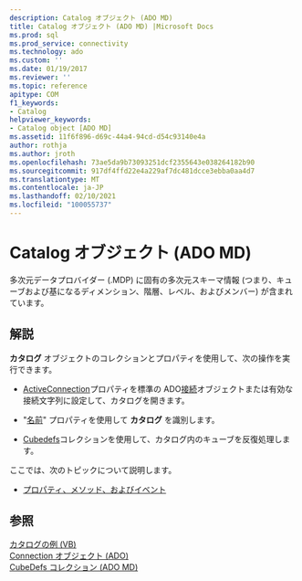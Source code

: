 ```yaml
---
description: Catalog オブジェクト (ADO MD)
title: Catalog オブジェクト (ADO MD) |Microsoft Docs
ms.prod: sql
ms.prod_service: connectivity
ms.technology: ado
ms.custom: ''
ms.date: 01/19/2017
ms.reviewer: ''
ms.topic: reference
apitype: COM
f1_keywords:
- Catalog
helpviewer_keywords:
- Catalog object [ADO MD]
ms.assetid: 11f6f896-d69c-44a4-94cd-d54c93140e4a
author: rothja
ms.author: jroth
ms.openlocfilehash: 73ae5da9b73093251dcf2355643e038264182b90
ms.sourcegitcommit: 917df4ffd22e4a229af7dc481dcce3ebba0aa4d7
ms.translationtype: MT
ms.contentlocale: ja-JP
ms.lasthandoff: 02/10/2021
ms.locfileid: "100055737"
---
```

# <a name="catalog-object-ado-md"></a>Catalog オブジェクト (ADO MD)
多次元データプロバイダー (.MDP) に固有の多次元スキーマ情報 (つまり、キューブおよび基になるディメンション、階層、レベル、およびメンバー) が含まれています。  
  
## <a name="remarks"></a>解説  
 **カタログ** オブジェクトのコレクションとプロパティを使用して、次の操作を実行できます。  
  
-   [ActiveConnection](./activeconnection-property-ado-md.md)プロパティを標準の ADO[接続](../ado-api/connection-object-ado.md)オブジェクトまたは有効な接続文字列に設定して、カタログを開きます。  
  
-   "[名前](./name-property-ado-md.md)" プロパティを使用して **カタログ** を識別します。  
  
-   [Cubedefs](./cubedefs-collection-ado-md.md)コレクションを使用して、カタログ内のキューブを反復処理します。  
  
 ここでは、次のトピックについて説明します。  
  
-   [プロパティ、メソッド、およびイベント](./catalog-object-properties-methods-and-events-ado-md.md)  
  
## <a name="see-also"></a>参照  
 [カタログの例 (VB)](./catalog-example-vb.md)   
 [Connection オブジェクト (ADO)](../ado-api/connection-object-ado.md)   
 [CubeDefs コレクション (ADO MD)](./cubedefs-collection-ado-md.md)